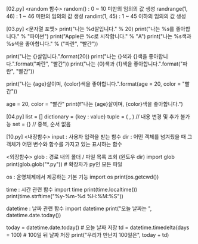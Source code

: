 [02.py]
<random 함수>
random() : 0 ~ 10 미만의 임의의 값 생성
randrange(1, 46) : 1 ~ 46 미만의 임의의 값 생성
randint(1, 45) : 1 ~ 45 이하의 임의의 값 생성


[03.py]
<문자열 포맷>
print("나는 %d살입니다." % 20)
print("나는 %s를 좋아합니다." % "파이썬")
print("Apple은 %c로 시작합니다." % "A")
print("나는 %s색과 %s색을 좋아합니다." % ("파란", "빨간"))

print("나는 {}살입니다.".format(20))
print("나는 {}색과 {}색을 좋아합니다.".format("파란", "빨간"))
print("나는 {0}색과 {1}색을 좋아합니다.".format("파란", "빨간"))

print("나는 {age}살이며, {color}색을 좋아합니다.".format(age = 20, color = "빨간"))

age = 20, color = "빨간" 
print(f"나는 {age}살이며, {color}색을 좋아합니다.")


[04.py]
<list>
list = []
dictionary = {key : value}
tuple = ( , )  // 내용 변경 및 추가 불가능
set = {}  // 중복, 순서 없음


[10.py]
<내장함수>
input : 사용자 입력을 받는 함수
dir : 어떤 객체를 넘겨줬을 때 그 객체가 어떤 변수와 함수를 가지고 있는 표시하는 함수

<외장함수>
glob : 경로 내의 폴더 / 파일 목록 조회 (윈도우 dir)
import glob
print(glob.glob("*.py")) # 확장자가 py인 모든 파일

os : 운영체제에서 제공하는 기본 기능
import os
print(os.getcwd())

time : 시간 관련 함수
import time
print(time.localtime())
print(time.strftime("%y-%m-%d %H:%M:%S"))

datetime : 날짜 관련 함수
import datetime
print("오늘 날짜는 ", datetime.date.today())

today = datetime.date.today() # 오늘 날짜 저장
td = datetime.timedelta(days = 100) # 100일 뒤 날짜 저장
print("우리가 만난지 100일은", today + td)